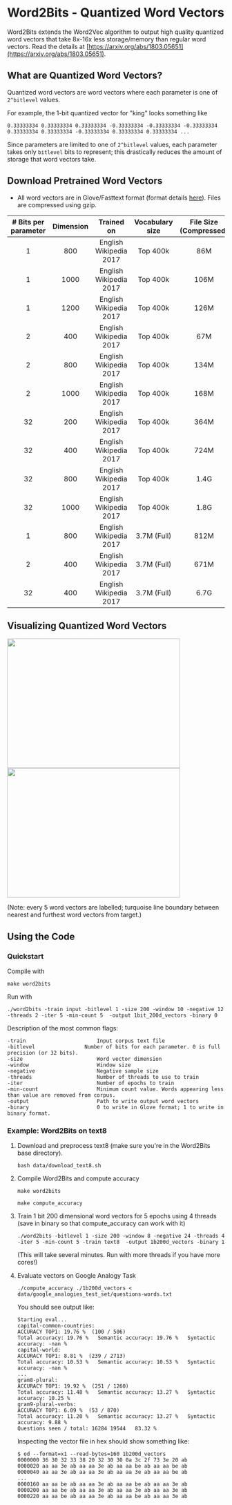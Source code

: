 # Word2Bits - Quantized Word Vectors

  Word2Bits extends the Word2Vec algorithm to output high quality
  quantized word vectors that take 8x-16x less storage/memory than
  regular word vectors. Read the details at [https://arxiv.org/abs/1803.05651](https://arxiv.org/abs/1803.05651).

## What are Quantized Word Vectors?

  Quantized word vectors are word vectors where each parameter
  is one of `2^bitlevel` values.

  For example, the 1-bit quantized vector for "king" looks something
  like

  ```
  0.33333334 0.33333334 0.33333334 -0.33333334 -0.33333334 -0.33333334 0.33333334 0.33333334 -0.33333334 0.33333334 0.33333334 ...
  ```

  Since parameters are limited to one of `2^bitlevel` values, each parameter
  takes only `bitlevel` bits to represent; this drastically reduces
  the amount of storage that word vectors take.

## Download Pretrained Word Vectors

- All word vectors are in Glove/Fasttext format (format details [here](https://fasttext.cc/docs/en/english-vectors.html)). Files are compressed using gzip.

| # Bits per parameter        | Dimension     | Trained on             | Vocabulary size  | File Size (Compressed) | Download Link |
|:---------------------------:|:-------------:|:----------------------:|:----------------:|:----------------------:|:-------------:|
| 1                           | 800           | English Wikipedia 2017 | Top 400k         | 86M                    | [w2b_bitlevel1_size800_vocab400K.tar.gz](http://web.stanford.edu/~maxlam/word_vectors/compressed/400K/w2b_bitlevel1_size800_vocab400K.tar.gz) |
| 1                           | 1000          | English Wikipedia 2017 | Top 400k         | 106M                   | [w2b_bitlevel1_size1000_vocab400K.tar.gz](http://web.stanford.edu/~maxlam/word_vectors/compressed/400K/w2b_bitlevel1_size1000_vocab400K.tar.gz) |
| 1                           | 1200          | English Wikipedia 2017 | Top 400k         | 126M                   | [w2b_bitlevel1_size1200_vocab400K.tar.gz](http://web.stanford.edu/~maxlam/word_vectors/compressed/400K/w2b_bitlevel1_size1200_vocab400K.tar.gz) |
| 2                           | 400           | English Wikipedia 2017 | Top 400k         | 67M                    | [w2b_bitlevel2_size400_vocab400K.tar.gz](http://web.stanford.edu/~maxlam/word_vectors/compressed/400K/w2b_bitlevel2_size400_vocab400K.tar.gz) |
| 2                           | 800           | English Wikipedia 2017 | Top 400k         | 134M                   | [w2b_bitlevel2_size800_vocab400K.tar.gz](http://web.stanford.edu/~maxlam/word_vectors/compressed/400K/w2b_bitlevel2_size800_vocab400K.tar.gz) |
| 2                           | 1000          | English Wikipedia 2017 | Top 400k         | 168M                   | [w2b_bitlevel2_size1000_vocab400K.tar.gz](http://web.stanford.edu/~maxlam/word_vectors/compressed/400K/w2b_bitlevel2_size1000_vocab400K.tar.gz) |
| 32                          | 200           | English Wikipedia 2017 | Top 400k         | 364M                   | [w2b_bitlevel0_size200_vocab400K.tar.gz](http://web.stanford.edu/~maxlam/word_vectors/compressed/400K/w2b_bitlevel0_size200_vocab400K.tar.gz) |
| 32                          | 400           | English Wikipedia 2017 | Top 400k         | 724M                   | [w2b_bitlevel0_size400_vocab400K.tar.gz](http://web.stanford.edu/~maxlam/word_vectors/compressed/400K/w2b_bitlevel0_size400_vocab400K.tar.gz) |
| 32                          | 800           | English Wikipedia 2017 | Top 400k         | 1.4G                   | [w2b_bitlevel0_size800_vocab400K.tar.gz](http://web.stanford.edu/~maxlam/word_vectors/compressed/400K/w2b_bitlevel0_size800_vocab400K.tar.gz) |
| 32                          | 1000          | English Wikipedia 2017 | Top 400k         | 1.8G                   | [w2b_bitlevel0_size1000_vocab400K.tar.gz](http://web.stanford.edu/~maxlam/word_vectors/compressed/400K/w2b_bitlevel0_size1000_vocab400K.tar.gz) |
| 1                           | 800           | English Wikipedia 2017 | 3.7M (Full)      | 812M                   | [w2b_bitlevel1_size800_vocab3.7M.tar.gz](http://web.stanford.edu/~maxlam/word_vectors/compressed/3.7M/w2b_bitlevel1_size800_vocab3.7M.tar.gz) |
| 2                           | 400           | English Wikipedia 2017 | 3.7M (Full)      | 671M                   | [w2b_bitlevel2_size400_vocab3.7M.tar.gz](http://web.stanford.edu/~maxlam/word_vectors/compressed/3.7M/w2b_bitlevel2_size400_vocab3.7M.tar.gz) |
| 32                          | 400           | English Wikipedia 2017 | 3.7M (Full)      | 6.7G                   | [w2b_bitlevel0_size400_vocab3.7M.tar.gz](http://web.stanford.edu/~maxlam/word_vectors/compressed/3.7M/w2b_bitlevel0_size400_vocab3.7M.tar.gz) |

## Visualizing Quantized Word Vectors

<img src="images/visualize_nearest_man.png?raw=true" width="400" height="300"/> <img src="images/visualize_nearest_science.png?raw=true" width="400" height="300"/>

(Note: every 5 word vectors are labelled; turquoise line boundary between nearest and furthest word vectors from target.)

## Using the Code

### Quickstart

Compile with
```
make word2bits
```

Run with
```
./word2bits -train input -bitlevel 1 -size 200 -window 10 -negative 12 -threads 2 -iter 5 -min-count 5  -output 1bit_200d_vectors -binary 0
```
Description of the most common flags:
```
-train                       Input corpus text file
-bitlevel          	     Number of bits for each parameter. 0 is full precision (or 32 bits).
-size                        Word vector dimension
-window                      Window size
-negative                    Negative sample size
-threads                     Number of threads to use to train
-iter                        Number of epochs to train
-min-count                   Minimum count value. Words appearing less than value are removed from corpus.
-output                      Path to write output word vectors
-binary                      0 to write in Glove format; 1 to write in binary format.
```

### Example: Word2Bits on text8

1. Download and preprocess text8 (make sure you're in the Word2Bits base directory).
   ```
   bash data/download_text8.sh
   ```

2. Compile Word2Bits and compute accuracy
   ```
   make word2bits
   ```
   ```
   make compute_accuracy
   ```

3. Train 1 bit 200 dimensional word vectors for 5 epochs using 4 threads (save in binary so that compute_accuracy can work with it)
   ```
   ./word2bits -bitlevel 1 -size 200 -window 8 -negative 24 -threads 4 -iter 5 -min-count 5 -train text8  -output 1b200d_vectors -binary 1
   ```

   (This will take several minutes. Run with more threads if you have more cores!)

4. Evaluate vectors on Google Analogy Task
   ```
   ./compute_accuracy ./1b200d_vectors < data/google_analogies_test_set/questions-words.txt
   ```

   You should see output like:
   ```
   Starting eval...
   capital-common-countries:
   ACCURACY TOP1: 19.76 %  (100 / 506)
   Total accuracy: 19.76 %   Semantic accuracy: 19.76 %   Syntactic accuracy: -nan %
   capital-world:
   ACCURACY TOP1: 8.81 %  (239 / 2713)
   Total accuracy: 10.53 %   Semantic accuracy: 10.53 %   Syntactic accuracy: -nan %
   ...
   gram8-plural:
   ACCURACY TOP1: 19.92 %  (251 / 1260)
   Total accuracy: 11.48 %   Semantic accuracy: 13.27 %   Syntactic accuracy: 10.25 %
   gram9-plural-verbs:
   ACCURACY TOP1: 6.09 %  (53 / 870)
   Total accuracy: 11.20 %   Semantic accuracy: 13.27 %   Syntactic accuracy: 9.88 %
   Questions seen / total: 16284 19544   83.32 %
   ```

   Inspecting the vector file in hex should show something like:
   ```
   $ od --format=x1 --read-bytes=160 1b200d_vectors
   0000000 36 30 32 33 38 20 32 30 30 0a 3c 2f 73 3e 20 ab
   0000020 aa aa 3e ab aa aa 3e ab aa aa be ab aa aa be ab
   0000040 aa aa 3e ab aa aa 3e ab aa aa 3e ab aa aa be ab
   ...
   0000160 aa aa be ab aa aa 3e ab aa aa be ab aa aa 3e ab
   0000200 aa aa be ab aa aa 3e ab aa aa 3e ab aa aa 3e ab
   0000220 aa aa be ab aa aa 3e ab aa aa be ab aa aa 3e ab
   ```
